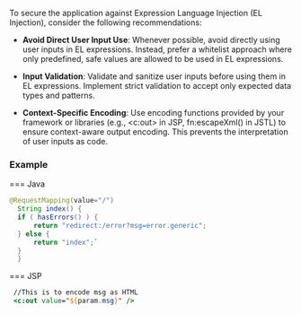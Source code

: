 To secure the application against Expression Language Injection (EL Injection), consider the following recommendations:

- __Avoid Direct User Input Use__: Whenever possible, avoid directly using user inputs in EL expressions. Instead, prefer a whitelist approach where only predefined, safe values are allowed to be used in EL expressions.


- __Input Validation__: Validate and sanitize user inputs before using them in EL expressions. Implement strict validation to accept only expected data types and patterns.


- __Context-Specific Encoding__: Use encoding functions provided by your framework or libraries (e.g., \<c:out> in JSP, fn:escapeXml() in JSTL) to ensure context-aware output encoding. This prevents the interpretation of user inputs as code.

### Example

=== Java
  ```java
  @RequestMapping(value="/")
    String index() {
    if ( hasErrors() ) {
        return "redirect:/error?msg=error.generic";
    } else {
        return "index";`
    }
    }
  ```
=== JSP
  ```jsp
   //This is to encode msg as HTML 
   <c:out value="${param.msg}" />
  ```
